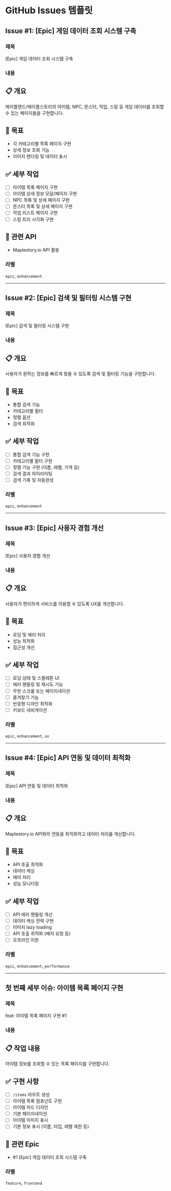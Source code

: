 # GitHub Issues 템플릿

## Issue #1: [Epic] 게임 데이터 조회 시스템 구축

### 제목
[Epic] 게임 데이터 조회 시스템 구축

### 내용
## 📋 개요
메이플랜드/메이플스토리의 아이템, NPC, 몬스터, 직업, 스킬 등 게임 데이터를 조회할 수 있는 페이지들을 구현합니다.

## 🎯 목표
- 각 카테고리별 목록 페이지 구현
- 상세 정보 조회 기능
- 이미지 렌더링 및 데이터 표시

## ✅ 세부 작업
- [ ] 아이템 목록 페이지 구현
- [ ] 아이템 상세 정보 모달/페이지 구현
- [ ] NPC 목록 및 상세 페이지 구현
- [ ] 몬스터 목록 및 상세 페이지 구현
- [ ] 직업 리스트 페이지 구현
- [ ] 스킬 트리 시각화 구현

## 🔗 관련 API
- Maplestory.io API 활용

### 라벨
`epic`, `enhancement`

---

## Issue #2: [Epic] 검색 및 필터링 시스템 구현

### 제목
[Epic] 검색 및 필터링 시스템 구현

### 내용
## 📋 개요
사용자가 원하는 정보를 빠르게 찾을 수 있도록 검색 및 필터링 기능을 구현합니다.

## 🎯 목표
- 통합 검색 기능
- 카테고리별 필터
- 정렬 옵션
- 검색 최적화

## ✅ 세부 작업
- [ ] 통합 검색 기능 구현
- [ ] 카테고리별 필터 구현
- [ ] 정렬 기능 구현 (이름, 레벨, 가격 등)
- [ ] 검색 결과 하이라이팅
- [ ] 검색 기록 및 자동완성

### 라벨
`epic`, `enhancement`

---

## Issue #3: [Epic] 사용자 경험 개선

### 제목
[Epic] 사용자 경험 개선

### 내용
## 📋 개요
사용자가 편리하게 서비스를 이용할 수 있도록 UX를 개선합니다.

## 🎯 목표
- 로딩 및 에러 처리
- 성능 최적화
- 접근성 개선

## ✅ 세부 작업
- [ ] 로딩 상태 및 스켈레톤 UI
- [ ] 에러 핸들링 및 재시도 기능
- [ ] 무한 스크롤 또는 페이지네이션
- [ ] 즐겨찾기 기능
- [ ] 반응형 디자인 최적화
- [ ] 키보드 네비게이션

### 라벨
`epic`, `enhancement`, `ux`

---

## Issue #4: [Epic] API 연동 및 데이터 최적화

### 제목
[Epic] API 연동 및 데이터 최적화

### 내용
## 📋 개요
Maplestory.io API와의 연동을 최적화하고 데이터 처리를 개선합니다.

## 🎯 목표
- API 호출 최적화
- 데이터 캐싱
- 에러 처리
- 성능 모니터링

## ✅ 세부 작업
- [ ] API 에러 핸들링 개선
- [ ] 데이터 캐싱 전략 구현
- [ ] 이미지 lazy loading
- [ ] API 호출 최적화 (배치 요청 등)
- [ ] 오프라인 지원

### 라벨
`epic`, `enhancement`, `performance`

---

## 첫 번째 세부 이슈: 아이템 목록 페이지 구현

### 제목
feat: 아이템 목록 페이지 구현 #1

### 내용
## 📋 작업 내용
아이템 정보를 조회할 수 있는 목록 페이지를 구현합니다.

## ✅ 구현 사항
- [ ] `/items` 라우트 생성
- [ ] 아이템 목록 컴포넌트 구현
- [ ] 아이템 카드 디자인
- [ ] 기본 페이지네이션
- [ ] 아이템 이미지 표시
- [ ] 기본 정보 표시 (이름, 타입, 레벨 제한 등)

## 🔗 관련 Epic
- #1 [Epic] 게임 데이터 조회 시스템 구축

### 라벨
`feature`, `frontend`